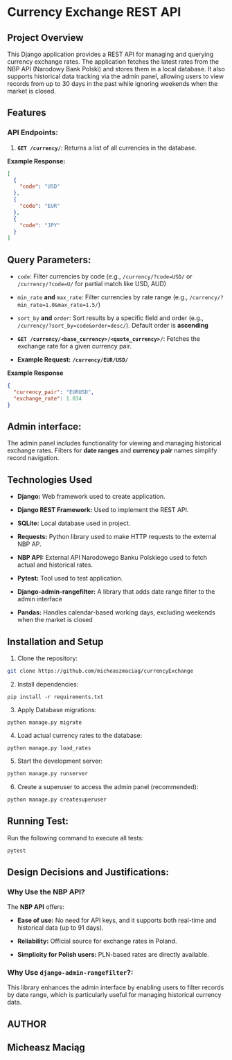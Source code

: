 # Currency Exchange REST API

## Project Overview

This Django application provides a REST API for managing and querying currency exchange rates.
The application fetches the latest rates from the NBP API (Narodowy Bank Polski)
and stores them in a local database. It also supports historical data tracking via
the admin panel, allowing users to view records from up to 30 days in the past while 
ignoring weekends when the market is closed.

## Features

### API Endpoints:

1. **`GET /currency/`**: Returns a list of all currencies in the database.

**Example Response:**

```json
[
  {
    "code": "USD"
  },
  {
    "code": "EUR"
  },
  {
    "code": "JPY"
  }
]
```

## Query Parameters:

* `code`: Filter currencies by code (e.g., `/currency/?code=USD/` or `/currency/?code=U/`
  for partial match like USD, AUD)

* `min_rate` **and** `max_rate`: Filter currencies by rate range (e.g., `/currency/?min_rate=1.0&max_rate=1.5/`)

* `sort_by` **and** `order`: Sort results by a specific field and order
  (e.g., `/currency/?sort_by=code&order=desc/`). Default order is **ascending**


- **`GET /currency/<base_currency>/<quote_currency>/`**: Fetches the exchange rate for a given currency pair.

- **Example Request:** **`/currency/EUR/USD/`**

**Example Response**

```json
{
  "currency_pair": "EURUSD",
  "exchange_rate": 1.034
}
```

## Admin interface:

The admin panel includes functionality for viewing and managing historical
exchange rates. Filters for **date ranges** and **currency pair** names simplify record navigation.

## Technologies Used

* **Django:** Web framework used to create application.

* **Django REST Framework:** Used to implement the REST API.

* **SQLite:** Local database used in project.

* **Requests:** Python library used to make HTTP requests to the external NBP AP.

* **NBP API:** External API Narodowego Banku Polskiego used to fetch actual and historical rates.

* **Pytest:** Tool used to test application.

* **Django-admin-rangefilter:** A library that adds date range filter to the admin interface

* **Pandas:** Handles calendar-based working days, excluding weekends when the market is closed


## Installation and Setup

1. Clone the repository:

```bash
git clone https://github.com/micheaszmaciag/currencyExchange
```

2. Install dependencies:

```shell
pip install -r requirements.txt
```

3. Apply Database migrations:

```shell
python manage.py migrate
```

4. Load actual currency rates to the database:

```shell
python manage.py load_rates
```

5. Start the development server:

```bash
python manage.py runserver
```

6. Create a superuser to access the admin panel (recommended):

```bash
python manage.py createsuperuser
```

## Running Test:

Run the following command to execute all tests:

```bash
pytest
```

## Design Decisions and Justifications:

### Why Use the NBP API?

The **NBP API** offers:

* **Ease of use:** No need for API keys, and it supports both real-time and historical data (up to 91 days).

* **Reliability:** Official source for exchange rates in Poland.

* **Simplicity for Polish users:** PLN-based rates are directly available.

### **Why Use** `django-admin-rangefilter`?:

This library enhances the admin interface by enabling users to filter
records by date range, which is particularly useful for managing historical currency data.

## AUTHOR

## Micheasz Maciąg
